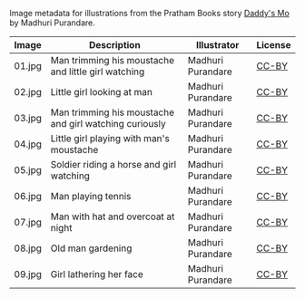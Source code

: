 Image metadata for illustrations from the Pratham Books story [Daddy's Mo](https://storyweaver.org.in/stories/132-daddy-s-mo) by Madhuri Purandare.

Image | Description | Illustrator | License
----- | ----------- | ----------- | -------
01.jpg | Man trimming his moustache and little girl watching | Madhuri Purandare | [CC-BY](https://creativecommons.org/licenses/by/4.0/)
02.jpg | Little girl looking at man | Madhuri Purandare | [CC-BY](https://creativecommons.org/licenses/by/4.0/)
03.jpg | Man trimming his moustache and girl watching curiously | Madhuri Purandare | [CC-BY](https://creativecommons.org/licenses/by/4.0/)
04.jpg | Little girl playing with man's moustache | Madhuri Purandare | [CC-BY](https://creativecommons.org/licenses/by/4.0/)
05.jpg | Soldier riding a horse and girl watching | Madhuri Purandare | [CC-BY](https://creativecommons.org/licenses/by/4.0/)
06.jpg | Man playing tennis | Madhuri Purandare | [CC-BY](https://creativecommons.org/licenses/by/4.0/)
07.jpg | Man with hat and overcoat at night | Madhuri Purandare | [CC-BY](https://creativecommons.org/licenses/by/4.0/)
08.jpg | Old man gardening | Madhuri Purandare | [CC-BY](https://creativecommons.org/licenses/by/4.0/)
09.jpg | Girl lathering her face | Madhuri Purandare | [CC-BY](https://creativecommons.org/licenses/by/4.0/)